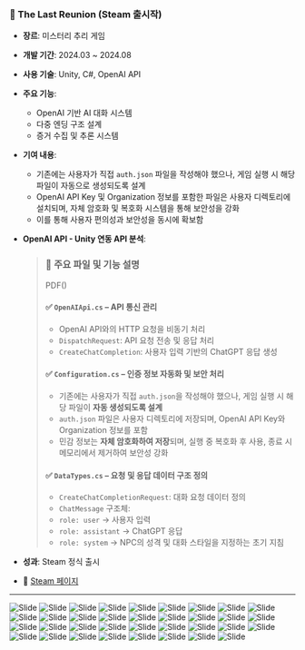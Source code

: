 ### 🎯 The Last Reunion (Steam 출시작)
- **장르**: 미스터리 추리 게임
- **개발 기간**: 2024.03 ~ 2024.08
- **사용 기술**: Unity, C#, OpenAI API
- **주요 기능**:
  - OpenAI 기반 AI 대화 시스템
  - 다중 엔딩 구조 설계
  - 증거 수집 및 추론 시스템
- **기여 내용**:
  - 기존에는 사용자가 직접 `auth.json` 파일을 작성해야 했으나,
    게임 실행 시 해당 파일이 자동으로 생성되도록 설계
  - OpenAI API Key 및 Organization 정보를 포함한 파일은 
    사용자 디렉토리에 설치되며, 자체 암호화 및 복호화 시스템을 통해 보안성을 강화
  - 이를 통해 사용자 편의성과 보안성을 동시에 확보함
- **OpenAI API - Unity 연동 API 분석**:
  > ### 🔧 주요 파일 및 기능 설명
  > PDF()
  > 
  > #### ✅ `OpenAIApi.cs` – API 통신 관리
  > - OpenAI API와의 HTTP 요청을 비동기 처리
  > - `DispatchRequest`: API 요청 전송 및 응답 처리
  > - `CreateChatCompletion`: 사용자 입력 기반의 ChatGPT 응답 생성
  >
  > #### ✅ `Configuration.cs` – 인증 정보 자동화 및 보안 처리
  > - 기존에는 사용자가 직접 `auth.json`을 작성해야 했으나,
  > 게임 실행 시 해당 파일이 **자동 생성되도록 설계**
  > - `auth.json` 파일은 사용자 디렉토리에 저장되며,
  OpenAI API Key와 Organization 정보를 포함
  > - 민감 정보는 **자체 암호화하여 저장**되며,
  실행 중 복호화 후 사용, 종료 시 메모리에서 제거하여 보안성 강화
  >
  > #### ✅ `DataTypes.cs` – 요청 및 응답 데이터 구조 정의
  > - `CreateChatCompletionRequest`: 대화 요청 데이터 정의
  > - `ChatMessage` 구조체:
  > - `role: user` → 사용자 입력
  > - `role: assistant` → ChatGPT 응답
  > - `role: system` → NPC의 성격 및 대화 스타일을 지정하는 초기 지침

- **성과**: Steam 정식 출시  
- 🛒 [Steam 페이지](https://store.steampowered.com/app/3600510/The_Last_Reunion/)

---

![Slide](./Images/슬라이드1.JPG)
![Slide](./Images/슬라이드2.JPG)
![Slide](./Images/슬라이드3.JPG)
![Slide](./Images/슬라이드4.JPG)
![Slide](./Images/슬라이드5.JPG)
![Slide](./Images/슬라이드6.JPG)
![Slide](./Images/슬라이드7.JPG)
![Slide](./Images/슬라이드8.JPG)
![Slide](./Images/슬라이드9.JPG)
![Slide](./Images/슬라이드10.JPG)
![Slide](./Images/슬라이드11.JPG)
![Slide](./Images/슬라이드12.JPG)
![Slide](./Images/슬라이드13.JPG)
![Slide](./Images/슬라이드14.JPG)
![Slide](./Images/슬라이드15.JPG)
![Slide](./Images/슬라이드16.JPG)
![Slide](./Images/슬라이드17.JPG)
![Slide](./Images/슬라이드18.JPG)
![Slide](./Images/슬라이드19.JPG)
![Slide](./Images/슬라이드20.JPG)
![Slide](./Images/슬라이드21.JPG)
![Slide](./Images/슬라이드22.JPG)
![Slide](./Images/슬라이드23.JPG)
![Slide](./Images/슬라이드24.JPG)
![Slide](./Images/슬라이드25.JPG)
![Slide](./Images/슬라이드26.JPG)
![Slide](./Images/슬라이드27.JPG)
![Slide](./Images/슬라이드28.JPG)
![Slide](./Images/슬라이드29.JPG)
![Slide](./Images/슬라이드30.JPG)
![Slide](./Images/슬라이드31.JPG)
![Slide](./Images/슬라이드32.JPG)
![Slide](./Images/슬라이드33.JPG)
![Slide](./Images/슬라이드34.JPG)
![Slide](./Images/슬라이드35.JPG)
